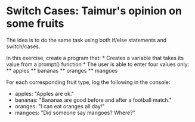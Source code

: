 # Switch Cases: Taimur's opinion on some fruits

The idea is to do the same task using both if/else statements and switch/cases.

In this exercise, create a program that:
    * Creates a variable that takes its value from a prompt() function
    * The user is able to enter four values only:
        ** apples
        ** bananas
        ** oranges
        ** mangoes

For each corresponding fruit type, log the following  in the console:

* apples: "Apples are ok."
* bananas: "Bananas are good before and after a football match."
* oranges: "I can eat oranges all day!"
* mangoes: "Did someone say mangoes? Where?"